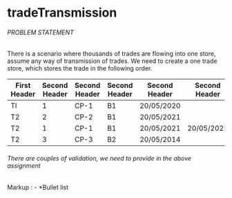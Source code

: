 # tradeTransmission

###### PROBLEM STATEMENT <h6> 
  There is a scenario where thousands of trades are flowing into one store, assume any way of transmission of trades. We need to create a one trade store, which stores the trade     in the following order.
  


  First Header  | Second Header| Second Header| Second Header| Second Header| Second Header| Second Header
------------- | -------------| -------------| -------------| -------------| -------------| -------------
Tl  | 1| CP-1| B1| 20/05/2020| <today date>| N
T2  | 2| CP-2| B1| 20/05/2021| <today date>| N
T2  | 1| CP-1| B1| 20/05/2021| 20/05/2021| N
T2  | 3| CP-3| B2| 20/05/2014| <today date>| Y




###### There are couples of validation, we need to provide in the above assignment <h6> 
  Markup : - *Bullet list
